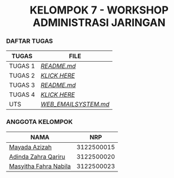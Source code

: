 <h1 align="center"> KELOMPOK 7 - WORKSHOP ADMINISTRASI JARINGAN </h1>

### DAFTAR TUGAS 
| TUGAS | FILE |
| ------| -----|
| TUGAS 1 |  _[README.md](https://github.com/adindazaahraa/administrasijaringan/tree/main/Tugas-Pertama/tugas_1.md)_ |
| TUGAS 2 |  _[KLICK HERE](https://github.com/adindazaahraa/administrasijaringan/tree/main/Tugas-Kedua)_ |
| TUGAS 3 |  _[README.md](https://github.com/adindazaahraa/SysAdmin-3122500020/blob/main/Tugas-Ketiga/tugas_1.md)_ |
| TUGAS 4 |  _[KLICK HERE](https://github.com/adindazaahraa/SysAdmin-3122500020/tree/main/Tugas-Keempat)_ |
| UTS |  _[WEB_EMAILSYSTEM.md](https://github.com/adindazaahraa/SysAdmin-3122500020/blob/main/Tugas-UTS/web_emailsystem.md)_ |


### ANGGOTA KELOMPOK
| NAMA                          | NRP       |
| ----------------------------- | --------- |
| [Mayada Azizah](https://github.com/mayadaazzh)         | 3122500015 |
| [Adinda Zahra Qariru](https://github.com/adindazaahraa) | 3122500020 |
| [Masyitha Fahra Nabila](http://github.com/Punyasyitha)  | 3122500023 |
